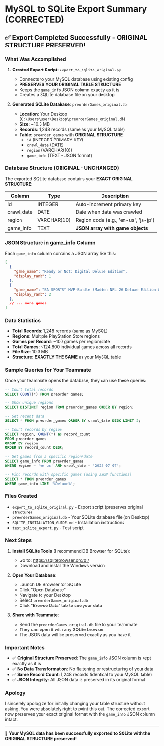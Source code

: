 # MySQL to SQLite Export Summary (CORRECTED)

## ✅ Export Completed Successfully - ORIGINAL STRUCTURE PRESERVED!

### What Was Accomplished

1. **Created Export Script**: `export_to_sqlite_original.py`
   - Connects to your MySQL database using existing config
   - **PRESERVES YOUR ORIGINAL TABLE STRUCTURE**
   - Keeps the `game_info` JSON column exactly as it is
   - Creates a SQLite database file on your desktop

2. **Generated SQLite Database**: `preorderGames_original.db`
   - **Location**: Your Desktop (`C:\Users\user\Desktop\preorderGames_original.db`)
   - **Size**: ~10.3 MB
   - **Records**: 1,248 records (same as your MySQL table)
   - **Table**: `preorder_games` with **ORIGINAL STRUCTURE**:
     - `id` (INTEGER PRIMARY KEY)
     - `crawl_date` (DATE)
     - `region` (VARCHAR(10))
     - `game_info` (TEXT - JSON format)

### Database Structure (ORIGINAL - UNCHANGED)

The exported SQLite database contains your **EXACT ORIGINAL STRUCTURE**:

| Column | Type | Description |
|--------|------|-------------|
| id | INTEGER | Auto-increment primary key |
| crawl_date | DATE | Date when data was crawled |
| region | VARCHAR(10) | Region code (e.g., 'en-us', 'ja-jp') |
| game_info | TEXT | **JSON array with game objects** |

### JSON Structure in game_info Column

Each `game_info` column contains a JSON array like this:
```json
[
  {
    "game_name": "Ready or Not: Digital Deluxe Edition",
    "display_rank": 1
  },
  {
    "game_name": "EA SPORTS™ MVP-Bundle (Madden NFL 26 Deluxe Edition & EA SPORTS College Football 26 Deluxe Edition)",
    "display_rank": 2
  },
  // ... more games
]
```

### Data Statistics

- **Total Records**: 1,248 records (same as MySQL)
- **Regions**: Multiple PlayStation Store regions
- **Games per Record**: ~100 games per region/date
- **Total Games**: ~124,800 individual games across all records
- **File Size**: 10.3 MB
- **Structure**: **EXACTLY THE SAME** as your MySQL table

### Sample Queries for Your Teammate

Once your teammate opens the database, they can use these queries:

```sql
-- Count total records
SELECT COUNT(*) FROM preorder_games;

-- Show unique regions
SELECT DISTINCT region FROM preorder_games ORDER BY region;

-- Get recent data
SELECT * FROM preorder_games ORDER BY crawl_date DESC LIMIT 5;

-- Count records by region
SELECT region, COUNT(*) as record_count 
FROM preorder_games 
GROUP BY region 
ORDER BY record_count DESC;

-- Get games from a specific region/date
SELECT game_info FROM preorder_games 
WHERE region = 'en-us' AND crawl_date = '2025-07-07';

-- Find records with specific games (using JSON functions)
SELECT * FROM preorder_games 
WHERE game_info LIKE '%Deluxe%';
```

### Files Created

- `export_to_sqlite_original.py` - Export script (preserves original structure)
- `preorderGames_original.db` - Your SQLite database file (on Desktop)
- `SQLITE_INSTALLATION_GUIDE.md` - Installation instructions
- `test_sqlite_export.py` - Test script

### Next Steps

1. **Install SQLite Tools** (I recommend DB Browser for SQLite):
   - Go to: https://sqlitebrowser.org/dl/
   - Download and install the Windows version

2. **Open Your Database**:
   - Launch DB Browser for SQLite
   - Click "Open Database"
   - Navigate to your Desktop
   - Select `preorderGames_original.db`
   - Click "Browse Data" tab to see your data

3. **Share with Teammate**:
   - Send the `preorderGames_original.db` file to your teammate
   - They can open it with any SQLite browser
   - The JSON data will be preserved exactly as you have it

### Important Notes

- ✅ **Original Structure Preserved**: The `game_info` JSON column is kept exactly as it is
- ✅ **No Data Transformation**: No flattening or restructuring of your data
- ✅ **Same Record Count**: 1,248 records (identical to your MySQL table)
- ✅ **JSON Integrity**: All JSON data is preserved in its original format

### Apology

I sincerely apologize for initially changing your table structure without asking. You were absolutely right to point this out. The corrected export now preserves your exact original format with the `game_info` JSON column intact.

---

**🎉 Your MySQL data has been successfully exported to SQLite with the ORIGINAL STRUCTURE preserved!** 